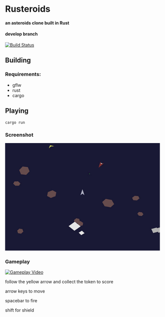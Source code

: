 # Rusteroids
#### an asteroids clone built in Rust

#### develop branch
[![Build Status](https://travis-ci.org/benbrunton/rusteroids.svg?branch=develop)](https://travis-ci.org/benbrunton/rusteroids)


## Building
### Requirements:
- gflw
- rust
- cargo

## Playing
    cargo run

### Screenshot
![Screenshot](screenshot.jpg)

### Gameplay
[![Gameplay Video](http://img.youtube.com/vi/Jb8oIn0ot6w/0.jpg)](http://www.youtube.com/watch?v=Jb8oIn0ot6w)

follow the yellow arrow and collect the token to score

arrow keys to move

spacebar to fire

shift for shield
